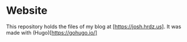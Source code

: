 # Website
This repository holds the files of my blog at [https://josh.hrdz.us]. It was made with (Hugo)[https://gohugo.io/]
